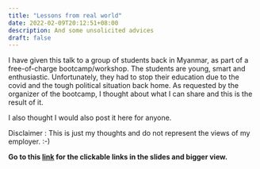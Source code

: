 ```yaml
---
title: "Lessons from real world"
date: 2022-02-09T20:12:51+08:00
description: And some unsolicited advices
draft: false
---
```


I have given this talk to a group of students back in Myanmar, as part of a free-of-charge bootcamp/workshop.
The students are young, smart and enthusiastic. Unfortunately, they had to stop their education due to the covid and the tough political situation back home.
As requested by the organizer of the bootcamp, I thought about what I can share and this is the result of it.

I also thought I would also post it here for anyone.

Disclaimer : This is just my thoughts and do not represent the views of my employer. :-)

**Go to this [link](https://bit.ly/336PvWa) for the clickable links in the slides and bigger view.**
